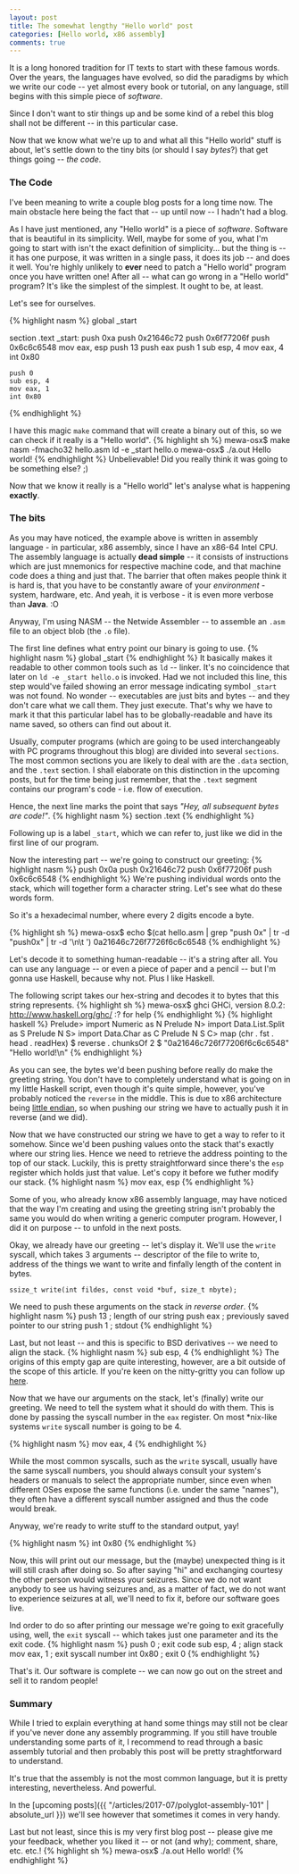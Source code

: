 ```yaml
---
layout: post
title: The somewhat lengthy "Hello world" post
categories: [Hello world, x86 assembly]
comments: true
---
```

It is a long honored tradition for IT texts to start with these famous words. Over the years, the languages have evolved, so did the paradigms by which we write our code -- yet almost every book or tutorial, on any language, still begins with this simple piece of *software*.

Since I don't want to stir things up and be some kind of a rebel this blog shall not be different -- in this particular case. 
<!--more-->

Now that we know what we're up to and what all this "Hello world" stuff is about, let's settle down to the tiny bits (or should I say *bytes*?) that get things going -- *the code*.

### The Code

I've been meaning to write a couple blog posts for a long time now. The main obstacle here being the fact that -- up until now -- I hadn't had a blog.

As I have just mentioned, any "Hello world" is a piece of *software*. Software that is beautiful in its simplicity.
Well, maybe for some of you, what I'm going to start with isn't the exact definition of simplicity... but the thing is -- it has one purpose, it was written in a single pass, it does its job -- and does it well. You're highly unlikely to **ever** need to patch a "Hello world" program once you have written one!
After all -- what can go wrong in a "Hello world" program? It's like the simplest of the simplest. It ought to be, at least.

Let's see for ourselves.

{% highlight nasm %}
global _start

section .text
_start:
	push 0xa
	push 0x21646c72
	push 0x6f77206f
	push 0x6c6c6548
	mov eax, esp
	push 13
	push eax
	push 1
	sub esp, 4
	mov eax, 4
	int 0x80
	
	push 0
	sub esp, 4
	mov eax, 1
	int 0x80
{% endhighlight %}

I have this magic `make` command that will create a binary out of this, so we can check if it really is a "Hello world".
{% highlight sh %}
mewa-osx$ make
nasm -fmacho32 hello.asm
ld -e _start hello.o
mewa-osx$ ./a.out
Hello world!
{% endhighlight %}
Unbelievable! Did you really think it was going to be something else? ;)

Now that we know it really is a "Hello world" let's analyse what is happening **exactly**.

### The bits

As you may have noticed, the example above is written in assembly language - in particular, x86 assembly, since I have an x86-64 Intel CPU. The assembly language is actually **dead simple** -- it consists of instructions which are just mnemonics for respective machine code, and that machine code does a thing and just that. The barrier that often makes people think it is hard is, that you have to be constantly aware of your *environment* - system, hardware, etc. And yeah, it is verbose - it is even more verbose than **Java**. :O

Anyway, I'm using NASM -- the Netwide Assembler -- to assemble an `.asm` file to an object blob (the `.o` file). 

The first line defines what entry point our binary is going to use.
{% highlight nasm %}
global _start
{% endhighlight %}
It basically makes it readable to other common tools such as `ld` -- linker. It's no coincidence that later on `ld -e _start hello.o` is invoked. Had we not included this line, this step would've failed showing an error message indicating symbol `_start` was not found. No wonder -- executables are just bits and bytes -- and they don't care what we call them. They just execute. That's why we have to mark it that this particular label has to be globally-readable and have its name saved, so others can find out about it. 

Usually, computer programs (which are going to be used interchangeably with PC programs throughout this blog) are divided into several `sections`. The most common sections you are likely to deal with are the `.data` section, and the `.text` section.
I shall elaborate on this distinction in the upcoming posts, but for the time being just remember, that the `.text` segment contains our program's code - i.e. flow of execution.

Hence, the next line marks the point that says *"Hey, all subsequent bytes are code!"*.
{% highlight nasm %}
section .text
{% endhighlight %}

Following up is a label `_start`, which we can refer to, just like we did in the first line of our program. 

Now the interesting part -- we're going to construct our greeting:
{% highlight nasm %}
push 0x0a
push 0x21646c72
push 0x6f77206f
push 0x6c6c6548
{% endhighlight %}
We're pushing individual words onto the stack, which will together form a character string. Let's see what do these words form.

So it's a hexadecimal number, where every 2 digits encode a byte.

{% highlight sh %}
mewa-osx$ echo $(cat hello.asm | grep "push 0x" | tr -d "push0x" | tr -d '\n\t ')
0a21646c726f7726f6c6c6548
{% endhighlight %}

Let's decode it to something human-readable -- it's a string after all. You can use any language -- or even a piece of paper and a pencil -- but I'm gonna use Haskell, because why not. Plus I like Haskell.

The following script takes our hex-string and decodes it to bytes that this string represents. 
{% highlight sh %}
mewa-osx$ ghci
GHCi, version 8.0.2: http://www.haskell.org/ghc/  :? for help
{% endhighlight %}
{% highlight haskell %}
Prelude> import Numeric as N
Prelude N> import Data.List.Split as S
Prelude N S> import Data.Char as C
Prelude N S C> map (chr . fst . head . readHex) $ reverse . chunksOf 2 $ "0a21646c726f77206f6c6c6548"
"Hello world!\n"
{% endhighlight %}

As you can see, the bytes we'd been pushing before really do make the greeting string. You don't have to completely understand what is going on in my little Haskell script, even though it's quite simple, however, you've probably noticed the `reverse` in the middle. This is due to x86 architecture being [little endian](https://en.wikipedia.org/wiki/Endianness), so when pushing our string we have to actually push it in reverse (and we did).

Now that we have constructed our string we have to get a way to refer to it somehow. Since we'd been pushing values onto the stack that's exactly where our string lies. Hence we need to retrieve the address pointing to the top of our stack. Luckily, this is pretty straightforward since there's the `esp` register which holds just that value. Let's copy it before we futher modify our stack. 
{% highlight nasm %}
mov eax, esp
{% endhighlight %}

Some of you, who already know x86 assembly language, may have noticed that the way I'm creating and using the greeting string isn't probably the same you would do when writing a generic computer program. However, I did it on purpose -- to unfold in the next posts.

Okay, we already have our greeting -- let's display it. We'll use the `write` syscall, which takes 3 arguments -- descriptor of the file to write to, address of the things we want to write and finfally length of the content in bytes.
~~~
ssize_t write(int fildes, const void *buf, size_t nbyte);
~~~

We need to push these arguments on the stack *in reverse order*.
{% highlight nasm %}
push 13		; length of our string
push eax	; previously saved pointer to our string
push 1		; stdout
{% endhighlight %}

Last, but not least -- and this is specific to BSD derivatives -- we need to align the stack. 
{% highlight nasm %}
sub esp, 4
{% endhighlight %}
The origins of this empty gap are quite interesting, however, are a bit outside of the scope of this article. If you're keen on the nitty-gritty you can follow up [here](https://www.freebsd.org/doc/en/books/developers-handbook/x86-system-calls.html).

Now that we have our arguments on the stack, let's (finally) write our greeting. We need to tell the system what it should do with them. This is done by passing the syscall number in the `eax` register. On most *nix-like systems `write` syscall number is going to be 4.

{% highlight nasm %}
mov eax, 4
{% endhighlight %}

While the most common syscalls, such as the `write` syscall, usually have the same syscall numbers, you should always consult your system's headers or manuals to select the appropriate number, since even when different OSes expose the same functions (i.e. under the same "names"), they often have a different syscall number assigned and thus the code would break.

Anyway, we're ready to write stuff to the standard output, yay!

{% highlight nasm %}
int 0x80
{% endhighlight %}

Now, this will print out our message, but the (maybe) unexpected thing is it will still crash after doing so. So after saying "hi" and exchanging courtesy the other person would witness your seizures. Since we do not want anybody to see us having seizures and, as a matter of fact, we do not want to experience seizures at all, we'll need to fix it, before our software goes live.

Ind order to do so after printing our message we're going to exit gracefully using, well, the `exit` syscall -- which takes just one parameter and its the exit code.
{% highlight nasm %}
push 0			; exit code
sub esp, 4		; align stack
mov eax, 1		; exit syscall number
int 0x80 		; exit 0
{% endhighlight %}

That's it. Our software is complete -- we can now go out on the street and sell it to random people!

### Summary

While I tried to explain everything at hand some things may still not be clear if you've never done any assembly programming. If you still have trouble understanding some parts of it, I recommend to read through a basic assembly tutorial and then probably this post will be pretty straghtforward to understand.

It's true that the assembly is not the most common language, but it is pretty interesting, nevertheless. And powerful.

In the [upcoming posts]({{ "/articles/2017-07/polyglot-assembly-101" | absolute_url }}) we'll see however that sometimes it comes in very handy.

Last but not least, since this is my very first blog post -- please give me your feedback, whether you liked it -- or not (and why); comment, share, etc. etc.!
{% highlight sh %}
mewa-osx$ ./a.out
Hello world!
{% endhighlight %}
